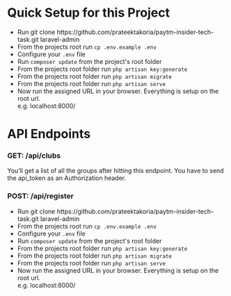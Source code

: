 <h1>Quick Setup for this Project</h1>
<p>
    <ul>
        <li>Run git clone https://github.com/prateektakoria/paytm-insider-tech-task.git laravel-admin</li>
        <li>From the projects root run <code>cp .env.example .env</code></li>
        <li>Configure your <code>.env</code> file</li>
        <li>Run <code>composer update</code> from the project's root folder</li>
        <li>From the projects root folder run <code>php artisan key:generate</code></li>
        <li>From the projects root folder run <code>php artisan migrate</code></li>
        <li>From the projects root folder run <code>php artisan serve</code></li>
        <li>Now run the assigned URL in your browser. Everything is setup on the root url.</li>
        e.g. localhost:8000/
    </ul>
</p>

<h1>API Endpoints</h1>
<h3>GET: /api/clubs</h3>
<p>You’ll get a list of all the groups after hitting this endpoint. You have to send the api_token as an Authorization header.
</p>

<h3>POST: /api/register</h3>
<p>
    <ul>
        <li>Run git clone https://github.com/prateektakoria/paytm-insider-tech-task.git laravel-admin</li>
        <li>From the projects root run <code>cp .env.example .env</code></li>
        <li>Configure your <code>.env</code> file</li>
        <li>Run <code>composer update</code> from the project's root folder</li>
        <li>From the projects root folder run <code>php artisan key:generate</code></li>
        <li>From the projects root folder run <code>php artisan migrate</code></li>
        <li>From the projects root folder run <code>php artisan serve</code></li>
        <li>Now run the assigned URL in your browser. Everything is setup on the root url.</li>
        e.g. localhost:8000/
    </ul>
</p>
